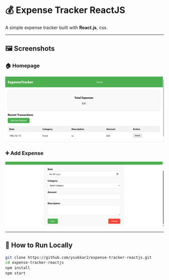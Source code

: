# 💰 Expense Tracker ReactJS

A simple expense tracker built with **React.js**, css.

---

## 🖼️ Screenshots

### 🏠 Homepage
![Homepage](assets/image1.png)

### ➕ Add Expense
![Add Expense](assets/image2.png)



---

## 🚀 How to Run Locally

```bash
git clone https://github.com/ysukkar2/expense-tracker-reactjs.git
cd expense-tracker-reactjs
npm install
npm start
